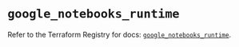 # `google_notebooks_runtime`

Refer to the Terraform Registry for docs: [`google_notebooks_runtime`](https://registry.terraform.io/providers/hashicorp/google-beta/6.27.0/docs/resources/google_notebooks_runtime).
